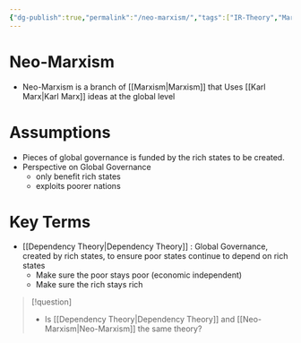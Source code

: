 ```yaml
---
{"dg-publish":true,"permalink":"/neo-marxism/","tags":["IR-Theory","Marxism"]}
---
```


# Neo-Marxism

- Neo-Marxism is a branch of [[Marxism\|Marxism]] that Uses [[Karl Marx\|Karl Marx]] ideas at the global level

# Assumptions

- Pieces of global governance is funded by the rich states to be created.
- Perspective on Global Governance
    - only benefit rich states
    - exploits poorer nations

# Key Terms

- [[Dependency Theory\|Dependency Theory]] : Global Governance, created by rich states, to ensure poor states continue to depend on rich states
	- Make sure the poor stays poor (economic independent)
	- Make sure the rich stays rich

>[!question]
>- Is [[Dependency Theory\|Dependency Theory]] and [[Neo-Marxism\|Neo-Marxism]] the same theory?